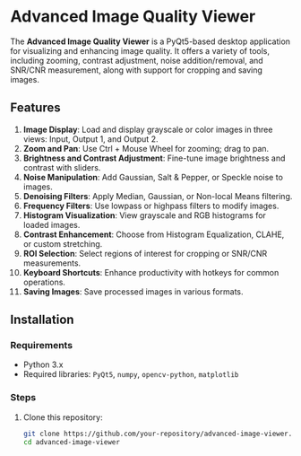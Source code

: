 # Advanced Image Quality Viewer

The **Advanced Image Quality Viewer** is a PyQt5-based desktop application for visualizing and enhancing image quality. It offers a variety of tools, including zooming, contrast adjustment, noise addition/removal, and SNR/CNR measurement, along with support for cropping and saving images.

## Features

1. **Image Display**: Load and display grayscale or color images in three views: Input, Output 1, and Output 2.
2. **Zoom and Pan**: Use Ctrl + Mouse Wheel for zooming; drag to pan.
3. **Brightness and Contrast Adjustment**: Fine-tune image brightness and contrast with sliders.
4. **Noise Manipulation**: Add Gaussian, Salt & Pepper, or Speckle noise to images.
5. **Denoising Filters**: Apply Median, Gaussian, or Non-local Means filtering.
6. **Frequency Filters**: Use lowpass or highpass filters to modify images.
7. **Histogram Visualization**: View grayscale and RGB histograms for loaded images.
8. **Contrast Enhancement**: Choose from Histogram Equalization, CLAHE, or custom stretching.
9. **ROI Selection**: Select regions of interest for cropping or SNR/CNR measurements.
10. **Keyboard Shortcuts**: Enhance productivity with hotkeys for common operations.
11. **Saving Images**: Save processed images in various formats.

## Installation

### Requirements

- Python 3.x
- Required libraries: `PyQt5`, `numpy`, `opencv-python`, `matplotlib`

### Steps

1. Clone this repository:
   ```bash
   git clone https://github.com/your-repository/advanced-image-viewer.git
   cd advanced-image-viewer
